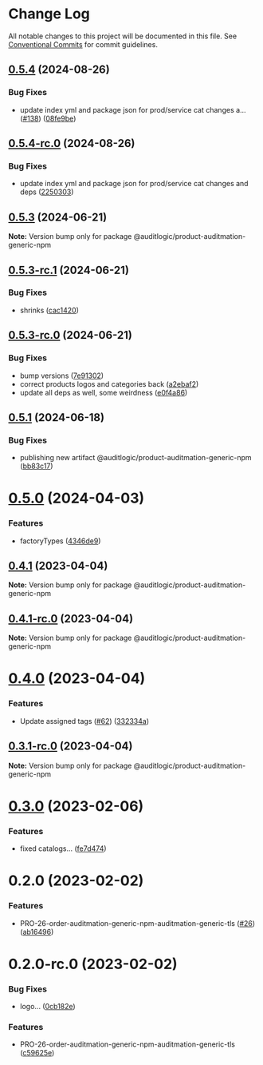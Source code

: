 # Change Log

All notable changes to this project will be documented in this file.
See [Conventional Commits](https://conventionalcommits.org) for commit guidelines.

## [0.5.4](https://github.com/auditlogic/product/compare/@auditlogic/product-auditmation-generic-npm@0.5.3...@auditlogic/product-auditmation-generic-npm@0.5.4) (2024-08-26)


### Bug Fixes

* update index yml and package json for prod/service cat changes a… ([#138](https://github.com/auditlogic/product/issues/138)) ([08fe9be](https://github.com/auditlogic/product/commit/08fe9beb1c8457462a19bc69caa02e6212d97e1a))





## [0.5.4-rc.0](https://github.com/auditlogic/product/compare/@auditlogic/product-auditmation-generic-npm@0.5.3...@auditlogic/product-auditmation-generic-npm@0.5.4-rc.0) (2024-08-26)


### Bug Fixes

* update index yml and package json for prod/service cat changes and deps ([2250303](https://github.com/auditlogic/product/commit/225030363a363608240135b7ebed386b28f01e4b))





## [0.5.3](https://github.com/auditlogic/product/compare/@auditlogic/product-auditmation-generic-npm@0.5.3-rc.1...@auditlogic/product-auditmation-generic-npm@0.5.3) (2024-06-21)

**Note:** Version bump only for package @auditlogic/product-auditmation-generic-npm





## [0.5.3-rc.1](https://github.com/auditlogic/product/compare/@auditlogic/product-auditmation-generic-npm@0.5.3-rc.0...@auditlogic/product-auditmation-generic-npm@0.5.3-rc.1) (2024-06-21)


### Bug Fixes

* shrinks ([cac1420](https://github.com/auditlogic/product/commit/cac14200fefcd8183ab69fe89a47bd3f70f563e9))





## [0.5.3-rc.0](https://github.com/auditlogic/product/compare/@auditlogic/product-auditmation-generic-npm@0.5.1...@auditlogic/product-auditmation-generic-npm@0.5.3-rc.0) (2024-06-21)


### Bug Fixes

* bump versions ([7e91302](https://github.com/auditlogic/product/commit/7e913023b8b312150ed7762c32fbbe616be71de5))
* correct products logos and categories back ([a2ebaf2](https://github.com/auditlogic/product/commit/a2ebaf2efe8e232e6ff22c774c456048771f9469))
* update all deps as well, some weirdness ([e0f4a86](https://github.com/auditlogic/product/commit/e0f4a864714e2d3de6bbf3da014d5312fe53be2f))





## [0.5.1](https://github.com/auditlogic/product/compare/@auditlogic/product-auditmation-generic-npm@0.5.0...@auditlogic/product-auditmation-generic-npm@0.5.1) (2024-06-18)


### Bug Fixes

* publishing new artifact @auditlogic/product-auditmation-generic-npm ([bb83c17](https://github.com/auditlogic/product/commit/bb83c177c343196ba6dc6c9a9e638afde5e8e743))





# [0.5.0](https://github.com/auditlogic/product/compare/@auditlogic/product-auditmation-generic-npm@0.4.1...@auditlogic/product-auditmation-generic-npm@0.5.0) (2024-04-03)


### Features

* factoryTypes ([4346de9](https://github.com/auditlogic/product/commit/4346de92693aee892fccf725338ffc7b80ab182b))





## [0.4.1](https://github.com/auditlogic/product/compare/@auditlogic/product-auditmation-generic-npm@0.4.0...@auditlogic/product-auditmation-generic-npm@0.4.1) (2023-04-04)

**Note:** Version bump only for package @auditlogic/product-auditmation-generic-npm





## [0.4.1-rc.0](https://github.com/auditlogic/product/compare/@auditlogic/product-auditmation-generic-npm@0.4.0...@auditlogic/product-auditmation-generic-npm@0.4.1-rc.0) (2023-04-04)

**Note:** Version bump only for package @auditlogic/product-auditmation-generic-npm





# [0.4.0](https://github.com/auditlogic/product/compare/@auditlogic/product-auditmation-generic-npm@0.3.0...@auditlogic/product-auditmation-generic-npm@0.4.0) (2023-04-04)


### Features

* Update assigned tags ([#62](https://github.com/auditlogic/product/issues/62)) ([332334a](https://github.com/auditlogic/product/commit/332334ac1b4a57ff812914e70573c91539a06bf4))





## [0.3.1-rc.0](https://github.com/auditlogic/product/compare/@auditlogic/product-auditmation-generic-npm@0.3.0...@auditlogic/product-auditmation-generic-npm@0.3.1-rc.0) (2023-04-04)

**Note:** Version bump only for package @auditlogic/product-auditmation-generic-npm





# [0.3.0](https://github.com/auditlogic/product/compare/@auditlogic/product-auditmation-generic-npm@0.2.0...@auditlogic/product-auditmation-generic-npm@0.3.0) (2023-02-06)


### Features

* fixed  catalogs... ([fe7d474](https://github.com/auditlogic/product/commit/fe7d4740077ae11bc8a0d7375bbf2c182448c261))





# 0.2.0 (2023-02-02)


### Features

* PRO-26-order-auditmation-generic-npm-auditmation-generic-tls ([#26](https://github.com/auditlogic/product/issues/26)) ([ab16496](https://github.com/auditlogic/product/commit/ab164966655c0c4a164c4f4d31ed2b7a78724716))





# 0.2.0-rc.0 (2023-02-02)


### Bug Fixes

* logo... ([0cb182e](https://github.com/auditlogic/product/commit/0cb182ea5b114848e560ac1fa39eb33dcc46db40))


### Features

* PRO-26-order-auditmation-generic-npm-auditmation-generic-tls ([c59625e](https://github.com/auditlogic/product/commit/c59625e9c3ac60cc1197173493139b8059cecf27))

